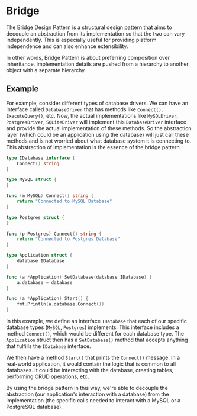 # Bridge

The Bridge Design Pattern is a structural design pattern that aims to decouple an abstraction from its implementation so that the two can vary independently. This is especially useful for providing platform independence and can also enhance extensibility.

In other words, Bridge Pattern is about preferring composition over inheritance. Implementation details are pushed from a hierarchy to another object with a separate hierarchy.

## Example

For example, consider different types of database drivers. We can have an interface called `DatabaseDriver` that has methods like `Connect()`, `ExecuteQuery()`, etc. Now, the actual implementations like `MySQLDriver`, `PostgresDriver`, `SQLiteDriver` will implement this `DatabaseDriver` interface and provide the actual implementation of these methods. So the abstraction layer (which could be an application using the database) will just call these methods and is not worried about what database system it is connecting to. This abstraction of implementation is the essence of the bridge pattern.

```go
type IDatabase interface {
    Connect() string
}

type MySQL struct {
}

func (m MySQL) Connect() string {
    return "Connected to MySQL Database"
}

type Postgres struct {
}

func (p Postgres) Connect() string {
    return "Connected to Postgres Database"
}

type Application struct {
    database IDatabase
}

func (a *Application) SetDatabase(database IDatabase) {
    a.database = database
}

func (a *Application) Start() {
    fmt.Println(a.database.Connect())
}

```

In this example, we define an interface `IDatabase` that each of our specific database types (`MySQL`, `Postgres`) implements. This interface includes a method `Connect()`, which would be different for each database type. The `Application` struct then has a `SetDatabase()` method that accepts anything that fulfills the `IDatabase` interface.

We then have a method `Start()` that prints the `Connect()` message. In a real-world application, it would contain the logic that is common to all databases. It could be interacting with the database, creating tables, performing CRUD operations, etc.

By using the bridge pattern in this way, we're able to decouple the abstraction (our application's interaction with a database) from the implementation (the specific calls needed to interact with a MySQL or a PostgreSQL database).
